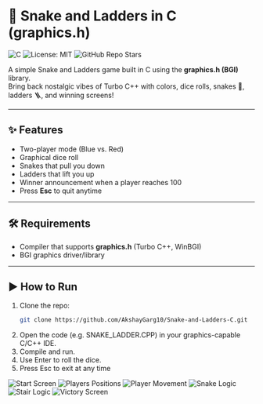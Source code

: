 # 🎲 Snake and Ladders in C (graphics.h)

![C](https://img.shields.io/badge/Language-C-blue)
![License: MIT](https://img.shields.io/badge/License-MIT-yellow)
![GitHub Repo Stars](https://img.shields.io/github/stars/AkshayGarg10/Snake-and-Ladders-C)

A simple Snake and Ladders game built in C using the **graphics.h (BGI)** library.  
Bring back nostalgic vibes of Turbo C++ with colors, dice rolls, snakes 🐍, ladders 🪜, and winning screens!  

---

## ✨ Features

- Two-player mode (Blue vs. Red)  
- Graphical dice roll  
- Snakes that pull you down  
- Ladders that lift you up  
- Winner announcement when a player reaches 100  
- Press **Esc** to quit anytime  

---

## 🛠 Requirements

- Compiler that supports **graphics.h** (Turbo C++, WinBGI)  
- BGI graphics driver/library

---

## ▶️ How to Run

1. Clone the repo:
   ```bash
   git clone https://github.com/AkshayGarg10/Snake-and-Ladders-C.git

2. Open the code (e.g. SNAKE_LADDER.CPP) in your graphics-capable C/C++ IDE.
3. Compile and run.
4. Use Enter to roll the dice.
5. Press Esc to exit at any time

![Start Screen](screenshots/start.png) 
![Players Positions](screenshots/Players.png) 
![Player Movement](screenshots/movement.png)
![Snake Logic](screenshots/SnakeLogic.png) 
![Stair Logic](screenshots/Stair_logic.png) 
![Victory Screen](screenshots/Win_screen.png)
